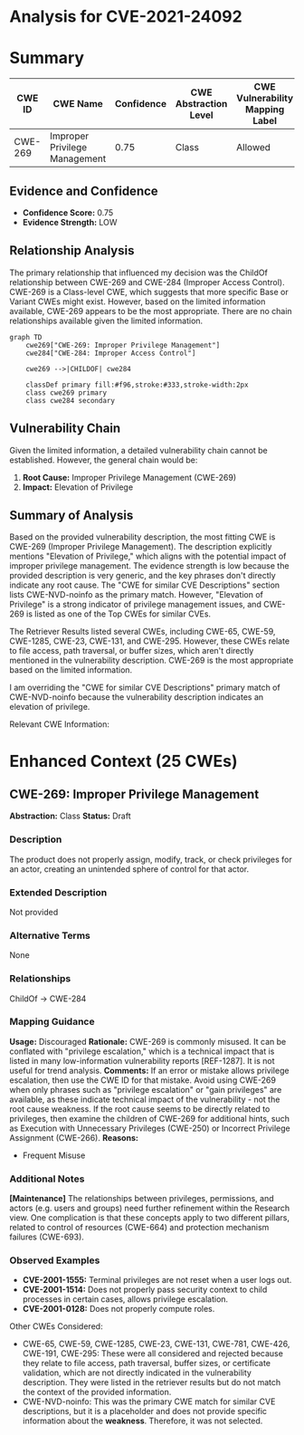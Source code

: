 # Analysis for CVE-2021-24092

# Summary
| CWE ID    | CWE Name                                                                          | Confidence | CWE Abstraction Level | CWE Vulnerability Mapping Label | CWE-Vulnerability Mapping Notes |
| --------- | --------------------------------------------------------------------------------- | ---------- | --------------------- | ------------------------------- | ------------------------------- |
| CWE-269   | Improper Privilege Management                                                      | 0.75       | Class                 | Allowed                          |                                 |

## Evidence and Confidence

*   **Confidence Score:** 0.75
*   **Evidence Strength:** LOW

## Relationship Analysis
The primary relationship that influenced my decision was the ChildOf relationship between CWE-269 and CWE-284 (Improper Access Control). CWE-269 is a Class-level CWE, which suggests that more specific Base or Variant CWEs might exist. However, based on the limited information available, CWE-269 appears to be the most appropriate. There are no chain relationships available given the limited information.

```mermaid
graph TD
    cwe269["CWE-269: Improper Privilege Management"]
    cwe284["CWE-284: Improper Access Control"]

    cwe269 -->|CHILDOF| cwe284

    classDef primary fill:#f96,stroke:#333,stroke-width:2px
    class cwe269 primary
    class cwe284 secondary
```

## Vulnerability Chain
Given the limited information, a detailed vulnerability chain cannot be established. However, the general chain would be:
1.  **Root Cause:** Improper Privilege Management (CWE-269)
2.  **Impact:** Elevation of Privilege

## Summary of Analysis
Based on the provided vulnerability description, the most fitting CWE is CWE-269 (Improper Privilege Management). The description explicitly mentions "Elevation of Privilege," which aligns with the potential impact of improper privilege management. The evidence strength is low because the provided description is very generic, and the key phrases don't directly indicate any root cause. The "CWE for similar CVE Descriptions" section lists CWE-NVD-noinfo as the primary match. However, "Elevation of Privilege" is a strong indicator of privilege management issues, and CWE-269 is listed as one of the Top CWEs for similar CVEs.

The Retriever Results listed several CWEs, including CWE-65, CWE-59, CWE-1285, CWE-23, CWE-131, and CWE-295. However, these CWEs relate to file access, path traversal, or buffer sizes, which aren't directly mentioned in the vulnerability description. CWE-269 is the most appropriate based on the limited information.

I am overriding the "CWE for similar CVE Descriptions" primary match of CWE-NVD-noinfo because the vulnerability description indicates an elevation of privilege.

Relevant CWE Information:

# Enhanced Context (25 CWEs)

## CWE-269: Improper Privilege Management
**Abstraction:** Class
**Status:** Draft

### Description
The product does not properly assign, modify, track, or check privileges for an actor, creating an unintended sphere of control for that actor.

### Extended Description
Not provided

### Alternative Terms
None

### Relationships
ChildOf -> CWE-284

### Mapping Guidance
**Usage:** Discouraged
**Rationale:** CWE-269 is commonly misused. It can be conflated with "privilege escalation," which is a technical impact that is listed in many low-information vulnerability reports [REF-1287]. It is not useful for trend analysis.
**Comments:** If an error or mistake allows privilege escalation, then use the CWE ID for that mistake. Avoid using CWE-269 when only phrases such as "privilege escalation" or "gain privileges" are available, as these indicate technical impact of the vulnerability - not the root cause weakness. If the root cause seems to be directly related to privileges, then examine the children of CWE-269 for additional hints, such as Execution with Unnecessary Privileges (CWE-250) or Incorrect Privilege Assignment (CWE-266).
**Reasons:**
- Frequent Misuse

### Additional Notes
**[Maintenance]** The relationships between privileges, permissions, and actors (e.g. users and groups) need further refinement within the Research view. One complication is that these concepts apply to two different pillars, related to control of resources (CWE-664) and protection mechanism failures (CWE-693).

### Observed Examples
- **CVE-2001-1555:** Terminal privileges are not reset when a user logs out.
- **CVE-2001-1514:** Does not properly pass security context to child processes in certain cases, allows privilege escalation.
- **CVE-2001-0128:** Does not properly compute roles.

Other CWEs Considered:

*   CWE-65, CWE-59, CWE-1285, CWE-23, CWE-131, CWE-781, CWE-426, CWE-191, CWE-295: These were all considered and rejected because they relate to file access, path traversal, buffer sizes, or certificate validation, which are not directly indicated in the vulnerability description. They were listed in the retriever results but do not match the context of the provided information.
*   CWE-NVD-noinfo: This was the primary CWE match for similar CVE descriptions, but it is a placeholder and does not provide specific information about the **weakness**. Therefore, it was not selected.